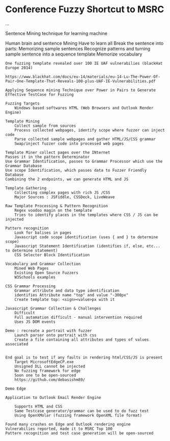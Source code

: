 # Conference Fuzzy Shortcut to MSRC

...


Sentence Mining technique for learning machine

Human brain and sentence Mining
	Have to learn all 
	Break the sentence into parts:
		Memorizing sample sentences
		Recognize patterns and turning sample sentence into a sequence template
		Memorize vocabulary

	One fuzzing template revealed over 100 IE UAF vulnerabilies (blackHat Europe 2014)

	https://www.blackhat.com/docs/eu-14/materials/eu-14-Lu-The-Power-Of-Pair-One-Template-That-Reveals-100-plus-UAF-IE-Vulnerabilities.pdf

	Applying Sequence mining Technique over Power in Pairs to Generate Effective TestCase for Fuzzing

	Fuzzing Targets
		Windows based softwares HTML (Web Browsers and Outlook Render Engine)

	Template Mining
		Collect sample from sources
		Process collected webpages, identify scope where fuzzer can inject code
		Parse collected sample webpages and gather HTML/JS/CSS grammar
		Swap/inject fuzzer code into processed web pages
	
	Template Miner collect pages over the INternet
	Passes it in the pattern Determinator
	Use Grammar Identification, passes to Grammar Processor which use the Grammar Database
	Use scope Identification, which passes data to Fuzzer Friendly Database
	Combining the 2 endpoints, we can generate HTML and JS

	Template Gathering
		Collecting complex pages with rich JS /CSS
		Major Sources : JSFiddle, CSSDeck, LiveWeave

	Raw Template Processing & Pattern Recognition
		Regex voodoo magin on the template
		Tries to identify places in the templates where CSS / JS can be injected

	Pattern recognition
		Look for balises in pages
		Javascript code scope identification (uses { and } to determine scope)
		Javascript Statement Identification (identifies if, else, etc... to determine statement)
		CSS Selector Block Identification

	Vocabulary and Grammar Collection
		Mined Web Pages
		Existing Open Source Fuzzers
		W3Schools examples

	CSS Grammar Processing
		Grammar attribute and data type identification
		identifies Attribute name "top" and value "-300px"
		Create template top: <sign><value>px with it

	Javascript Grammar Collection & Challenges
		Difficult
		Full automation difficult - manual intervention required
		Uses JS DOM events 

	Demo : recreate a portrait with fuzzer
		Launch parser onto portrait with css
		Create a file containing all attributes and types of values associated
		

	End goal is to test if any faults in rendering html/CSS/JS is present
		Target MicrosoftEdgeCP.exe
		Unsigned DLL cannot be injected
		No fuzzing framework for edge
		Soon one to be open-sourced
		https://github.com/debasishm89/
	
	Demo Edge

	Application to Outlook Email Render Engine

		Supports HTML and CSS
		Same Testcase generator/grammar can be used to do fuzz test
		Using OpenXMolar (fuzzing framework OpenXML file format)
		
	Found many crashes on Edge and Outlook rendering engine
	Vulnerabilies reported, made it to MSRC Top 100
	Pattern recognition and test case generation will be open-sourced
	
